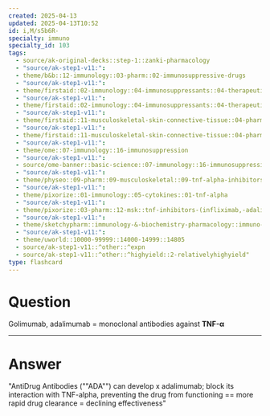 ```yaml
---
created: 2025-04-13
updated: 2025-04-13T10:52
id: i,M/s5b6R-
specialty: immuno
specialty_id: 103
tags:
  - source/ak-original-decks::step-1::zanki-pharmacology
  - "source/ak-step1-v11:": 
  - theme/b&b::12-immunology::03-pharm::02-immunosuppressive-drugs
  - "source/ak-step1-v11:": 
  - theme/firstaid::02-immunology::04-immunosuppressants::04-therapeutic-antibodies
  - "source/ak-step1-v11:": 
  - theme/firstaid::02-immunology::04-immunosuppressants::04-therapeutic-antibodies::golimumab
  - "source/ak-step1-v11:": 
  - theme/firstaid::11-musculoskeletal-skin-connective-tissue::04-pharm::10-tnf-a-inhibitors
  - "source/ak-step1-v11:": 
  - theme/firstaid::11-musculoskeletal-skin-connective-tissue::04-pharm::10-tnf-a-inhibitors::golimumab
  - "source/ak-step1-v11:": 
  - theme/ome::07-immunology::16-immunosuppression
  - "source/ak-step1-v11:": 
  - source/ome-banner::basic-science::07-immunology::16-immunosuppression
  - "source/ak-step1-v11:": 
  - theme/physeo::09-pharm::09-musculoskeletal::09-tnf-alpha-inhibitors
  - "source/ak-step1-v11:": 
  - theme/pixorize::01-immunology::05-cytokines::01-tnf-alpha
  - "source/ak-step1-v11:": 
  - theme/pixorize::03-pharm::12-msk::tnf-inhibitors-(infliximab,-adalimumab.-certolizumab,-golimumab)
  - "source/ak-step1-v11:": 
  - theme/sketchypharm::immunology-&-biochemistry-pharmacology::immuno-suppressives::general-immunotherapy
  - "source/ak-step1-v11:": 
  - theme/uworld::10000-99999::14000-14999::14805
  - source/ak-step1-v11::^other::^expn
  - source/ak-step1-v11::^other::^highyield::2-relativelyhighyield"
type: flashcard
---
```


# Question
Golimumab, adalimumab = monoclonal antibodies against **TNF-α**

---

# Answer
"AntiDrug Antibodies (""ADA"") can develop x adalimumab; block its interaction with TNF-alpha, preventing the drug from functioning == more rapid drug clearance = declining effectiveness"